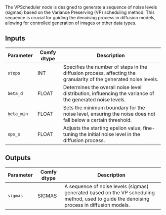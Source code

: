 
The VPScheduler node is designed to generate a sequence of noise levels (sigmas) based on the Variance Preserving (VP) scheduling method. This sequence is crucial for guiding the denoising process in diffusion models, allowing for controlled generation of images or other data types.

## Inputs

| Parameter   | Comfy dtype | Description                                                                                                                                      |
|-------------|-------------|--------------------------------------------------------------------------------------------------------------------------------------------------|
| `steps`     | INT         | Specifies the number of steps in the diffusion process, affecting the granularity of the generated noise levels.                              |
| `beta_d`    | FLOAT       | Determines the overall noise level distribution, influencing the variance of the generated noise levels.                                 |
| `beta_min`  | FLOAT       | Sets the minimum boundary for the noise level, ensuring the noise does not fall below a certain threshold.                              |
| `eps_s`     | FLOAT       | Adjusts the starting epsilon value, fine-tuning the initial noise level in the diffusion process.                                    |

## Outputs

| Parameter   | Comfy dtype | Description                                                                                   |
|-------------|-------------|-----------------------------------------------------------------------------------------------|
| `sigmas`    | SIGMAS      | A sequence of noise levels (sigmas) generated based on the VP scheduling method, used to guide the denoising process in diffusion models. |
